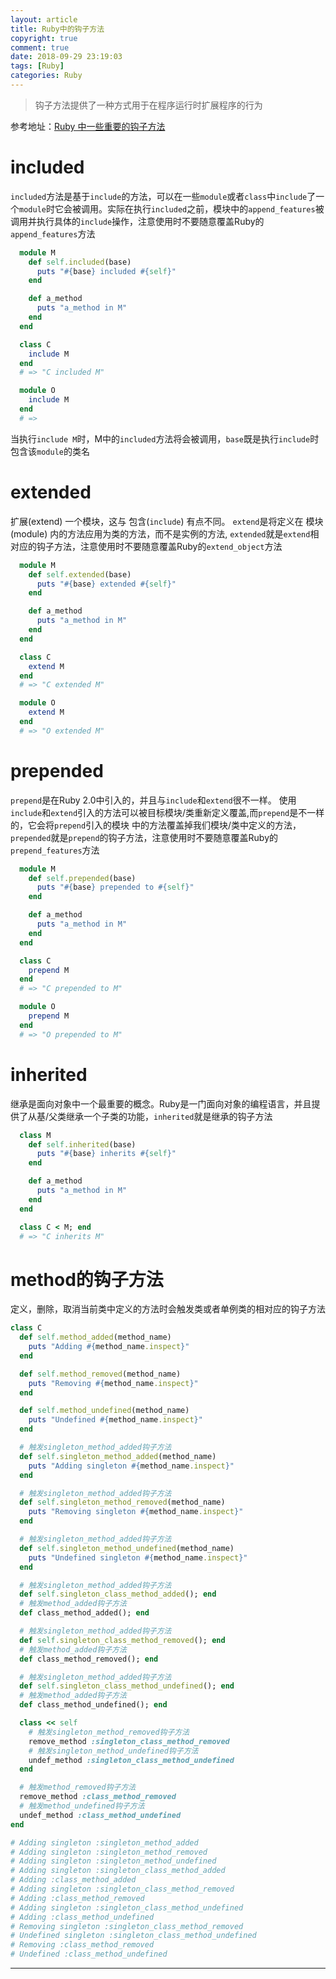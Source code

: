 ```yaml
---
layout: article
title: Ruby中的钩子方法
copyright: true
comment: true
date: 2018-09-29 23:19:03
tags: [Ruby]
categories: Ruby
---
```



> 钩子方法提供了一种方式用于在程序运行时扩展程序的行为

参考地址：[Ruby 中一些重要的钩子方法](https://ruby-china.org/topics/25397)

<!-- more -->

included
=======

`included`方法是基于`include`的方法，可以在一些`module`或者`class`中`include`了一个`module`时它会被调用。实际在执行`included`之前，模块中的`append_features`被调用并执行具体的`include`操作，注意使用时不要随意覆盖Ruby的`append_features`方法

``` ruby
  module M
    def self.included(base)
      puts "#{base} included #{self}"
    end

    def a_method
      puts "a_method in M"
    end
  end

  class C
    include M
  end
  # => "C included M"

  module O
    include M
  end
  # =>
```

当执行`include M`时，M中的`included`方法将会被调用，`base`既是执行`include`时包含该`module`的类名

extended
=======

扩展(extend) 一个模块，这与 包含(`include`) 有点不同。 `extend`是将定义在 模块(module) 内的方法应用为类的方法，而不是实例的方法, `extended`就是`extend`相对应的钩子方法，注意使用时不要随意覆盖Ruby的`extend_object`方法

``` ruby
  module M
    def self.extended(base)
      puts "#{base} extended #{self}"
    end

    def a_method
      puts "a_method in M"
    end
  end

  class C
    extend M
  end
  # => "C extended M"

  module O
    extend M
  end
  # => "O extended M"
```

prepended
=======

`prepend`是在Ruby 2.0中引入的，并且与`include`和`extend`很不一样。 使用 `include`和`extend`引入的方法可以被目标模块/类重新定义覆盖,而`prepend`是不一样的，它会将`prepend`引入的模块 中的方法覆盖掉我们模块/类中定义的方法，`prepended`就是`prepend`的钩子方法，注意使用时不要随意覆盖Ruby的`prepend_features`方法

``` ruby
  module M
    def self.prepended(base)
      puts "#{base} prepended to #{self}"
    end

    def a_method
      puts "a_method in M"
    end
  end

  class C
    prepend M
  end
  # => "C prepended to M"

  module O
    prepend M
  end
  # => "O prepended to M"
```

inherited
=======

继承是面向对象中一个最重要的概念。Ruby是一门面向对象的编程语言，并且提供了从基/父类继承一个子类的功能，`inherited`就是继承的钩子方法

``` ruby
  class M
    def self.inherited(base)
      puts "#{base} inherits #{self}"
    end

    def a_method
      puts "a_method in M"
    end
  end

  class C < M; end
  # => "C inherits M"
```

method的钩子方法
=======

定义，删除，取消当前类中定义的方法时会触发类或者单例类的相对应的钩子方法

``` ruby
class C
  def self.method_added(method_name)
    puts "Adding #{method_name.inspect}"
  end

  def self.method_removed(method_name)
    puts "Removing #{method_name.inspect}"
  end

  def self.method_undefined(method_name)
    puts "Undefined #{method_name.inspect}"
  end

  # 触发singleton_method_added钩子方法
  def self.singleton_method_added(method_name)
    puts "Adding singleton #{method_name.inspect}"
  end

  # 触发singleton_method_added钩子方法
  def self.singleton_method_removed(method_name)
    puts "Removing singleton #{method_name.inspect}"
  end

  # 触发singleton_method_added钩子方法
  def self.singleton_method_undefined(method_name)
    puts "Undefined singleton #{method_name.inspect}"
  end

  # 触发singleton_method_added钩子方法
  def self.singleton_class_method_added(); end
  # 触发method_added钩子方法
  def class_method_added(); end

  # 触发singleton_method_added钩子方法
  def self.singleton_class_method_removed(); end
  # 触发method_added钩子方法
  def class_method_removed(); end

  # 触发singleton_method_added钩子方法
  def self.singleton_class_method_undefined(); end
  # 触发method_added钩子方法
  def class_method_undefined(); end

  class << self
    # 触发singleton_method_removed钩子方法
    remove_method :singleton_class_method_removed
    # 触发singleton_method_undefined钩子方法
    undef_method :singleton_class_method_undefined
  end

  # 触发method_removed钩子方法
  remove_method :class_method_removed
  # 触发method_undefined钩子方法
  undef_method :class_method_undefined
end

# Adding singleton :singleton_method_added
# Adding singleton :singleton_method_removed
# Adding singleton :singleton_method_undefined
# Adding singleton :singleton_class_method_added
# Adding :class_method_added
# Adding singleton :singleton_class_method_removed
# Adding :class_method_removed
# Adding singleton :singleton_class_method_undefined
# Adding :class_method_undefined
# Removing singleton :singleton_class_method_removed
# Undefined singleton :singleton_class_method_undefined
# Removing :class_method_removed
# Undefined :class_method_undefined
```


---